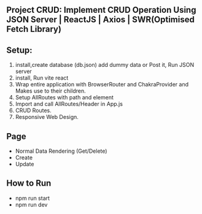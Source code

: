 ## Project CRUD: Implement CRUD Operation Using JSON Server | ReactJS | Axios | SWR(Optimised Fetch Library)

## Setup:
1. install,create database (db.json) add dummy data or Post it, Run JSON server
2. install, Run vite react 
3. Wrap entire application with BrowserRouter and ChakraProvider and Makes use to their children.
4. Setup AllRoutes with path and element
5. Import and call AllRoutes/Header in App.js
6. CRUD Routes.
7. Responsive Web Design.
## Page
* Normal Data Rendering (Get/Delete)
* Create
* Update

## How to Run
* npm run start
* npm run dev
